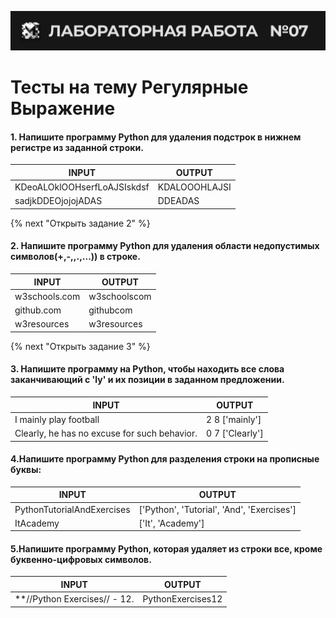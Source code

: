 ![alt MATE Programming Lab](https://github.com/Mentor-Khojiakbar/RE/blob/main/logo.svg?raw=true)
# Тесты на тему Регулярные Выражение

#### 1. Напишите программу Python для удаления подстрок в нижнем регистре из заданной строки.


| INPUT | OUTPUT |
|   ---   |   ---  |
| KDeoALOklOOHserfLoAJSIskdsf | KDALOOOHLAJSI |
| sadjkDDEOjojojADAS | DDEADAS |


{% next "Открыть задание 2" %}
#### 2. Напишите программу Python для удаления области недопустимых символов(+,-,\,.,...)) в строке.

| INPUT | OUTPUT |
|   ---   |   ---  |
| w3schools.com | w3schoolscom |
| github.com | githubcom |
| w3resources | w3resources |
                    
                    

{% next "Открыть задание 3" %}
#### 3. Напишите программу на Python, чтобы находить все слова заканчивающий c 'ly' и их позиции в заданном предложении.


| INPUT | OUTPUT |
|   ---   |   ---  |
| I mainly play football | 2 8 ['mainly'] |
| Clearly, he has no excuse for such behavior. | 0 7 ['Clearly'] |


#### 4.Напишите программу Python для разделения строки на прописные буквы:
| INPUT | OUTPUT |
|   ---   |   ---  |
| PythonTutorialAndExercises | ['Python', 'Tutorial', 'And', 'Exercises'] |
| ItAcademy | ['It', 'Academy'] |


#### 5.Напишите программу Python, которая удаляет из строки все, кроме буквенно-цифровых символов.

| INPUT | OUTPUT |
|   ---   |   ---  |
| **//Python Exercises// - 12.  | PythonExercises12 |

         
